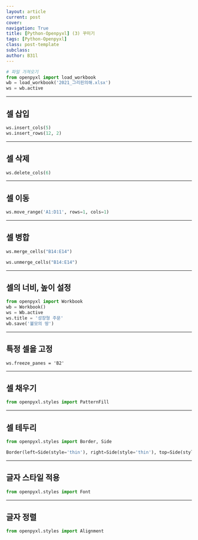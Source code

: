 ```yaml
---
layout: article
current: post
cover:
navigation: True
title: [Python-Openpyxl] (3) 꾸미기
tags: [Python-Openpyxl]
class: post-template
subclass: 
author: B31l
---
```




```python
# 파일 가져오기
from openpyxl import load_workbook
wb = load_workbook('2021_그리핀의해.xlsx')
ws = wb.active
```



---



## 셀 삽입

```python
ws.insert_cols(5)
ws.insert_rows(12, 2)
```



---



## 셀 삭제

```python
ws.delete_cols(6)
```



---



## 셀 이동

```python
ws.move_range('A1:D11', rows=1, cols=1)
```



---



## 셀 병합

```python
ws.merge_cells("B14:E14")
```

```python
ws.unmerge_cells("B14:E14")
```



---



## 셀의 너비, 높이 설정

```python
from openpyxl import Workbook
wb = Workbook()
ws = Wb.active
ws.title = '성장형 주문'
wb.save('불모의 땅')
```



---



## 특정 셀을 고정

```
ws.freeze_panes = 'B2'
```



---



## 셀 채우기

```python
from openpyxl.styles import PatternFill
```



---



## 셀 테두리

```python
from openpyxl.styles import Border, Side
```

```python
Border(left=Side(style='thin'), right=Side(style='thin'), top=Side(style='thin'), bottom=Side(style='thin'))
```



---



## 글자 스타일 적용

```python
from openpyxl.styles import Font
```



---



## 글자 정렬

```python
from openpyxl.styles import Alignment
```

